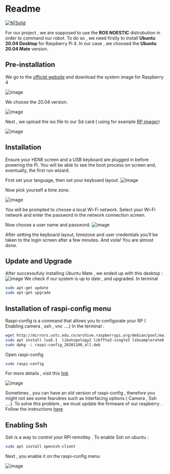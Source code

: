 # Readme 


[![N|Solid](7.png)](https://github.com/noursakis/PROJET-BRAS-ROBOTIQUE)

For our project , we are supposed to use the **ROS NOESTIC** distrubution in order to command our robot.
To do so , we need firstly to install **Ubuntu 20.04 Desktop** for Raspberry Pi 4.
In our case , we choosed the **Ubuntu 20.04 Mate** version.


## Pre-installation

We go to the [officiel website](https://ubuntu-mate.org/download/)  and download the system image for Raspberry 4 

![image](1.png)

We choose the 20.04 version.

![image](2.png)

Next , we upload the iso file to our Sd card ( using for example [RP imager](https://www.raspberrypi.com/software/))

![image](12.png)

## Installation
Ensure your HDMI screen and a USB keyboard are plugged in before powering the Pi. You will be able to see the boot process on screen and, eventually, the first run wizard.

First set your language, then set your keyboard layout.
![image](9.png)

Now pick yourself a time zone. 




![image](10.png)


You will be prompted to choose a local Wi-Fi network. Select your Wi-Fi network and enter the password in the network connection screen.

Now choose a user name and password.
![image](11.png)

After setting the keyboard layout, timezone and user credentials you’ll be taken to the login screen after a few minutes. And voila! You are almost done.


## Update and Upgrade

After successufuly installing Ubuntu Mate , we ended up with this desktop :
![image](3.png)
We check if our system is up to date , and upgraded.
In terminal
```sh
sudo apt-get update
sudo apt-get upgrade
```


## Installation of raspi-config menu
Raspi-config is a command that allows you to configurate your RP ( Enabling camera , ssh , vnc ....)
In the terminal :
```sh
wget http://mirrors.ustc.edu.cn/archive.raspberrypi.org/debian/pool/main/r/raspi-config/raspi-config_20201108_all.deb
sudo apt install lua5.1  libatopology2 libfftw3-single3 libsamplerate0 alsa-utils
sudo dpkg -i raspi-config_20201108_all.deb
```
Open raspi-config
```sh
sudo raspi-config
```

For more details , visit this [link](https://chuckmails.medium.com/enable-pi-camera-with-raspberry-pi4-ubuntu-20-10-327208312f6e)


![image](4.png)

Sometimes , you can have an old version of raspi-config , therefore you might not see some fearutres such as Interfacing options ( Camera , Ssh ....).
To solve this problem , we must update the firmware of our raspberry .
Follow the instructions [here](https://github.com/Hexxeh/rpi-update)



## Enabling Ssh
Ssh is a way to control your RPi remotley . To enable Ssh on ubuntu :
```sh
sudo apt install openssh-client
```

Next , you enable it on the raspi-config menu


![image](8.png)



